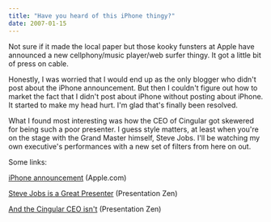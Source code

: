 ```yaml
---
title: "Have you heard of this iPhone thingy?"
date: 2007-01-15
---
```


Not sure if it made the local paper but those kooky funsters at Apple have announced a new cellphony/music player/web surfer thingy. It got a little bit of press on cable.

Honestly, I was worried that I would end up as the only blogger who didn't post about the iPhone announcement. But then I couldn't figure out how to market the fact that I didn't post about iPhone without posting about iPhone. It started to make my head hurt. I'm glad that's finally been resolved.

What I found most interesting was how the CEO of Cingular got skewered for being such a poor presenter. I guess style matters, at least when you're on the stage with the Grand Master himself, Steve Jobs. I'll be watching my own executive's performances with a new set of filters from here on out.

Some links:

[iPhone announcement](http://events.apple.com.edgesuite.net/j47d52oo/event/) (Apple.com)

[Steve Jobs is a Great Presenter](http://presentationzen.blogs.com/presentationzen/2005/11/the_zen_estheti.html) (Presentation Zen)

[And the Cingular CEO isn't](http://www.presentationzen.com/presentationzen/2007/01/steve_jobs_to_c.html) (Presentation Zen)
